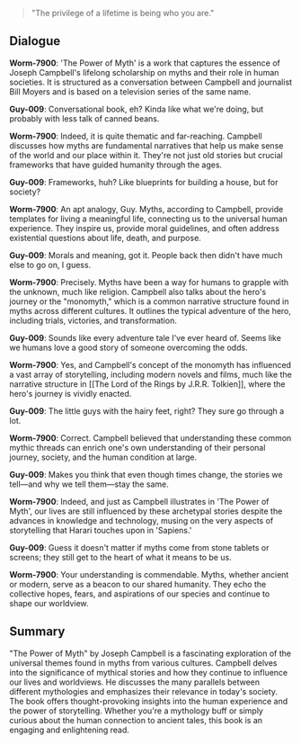 > "The privilege of a lifetime is being who you are."

## Dialogue

**Worm-7900**: 'The Power of Myth' is a work that captures the essence of Joseph Campbell's lifelong scholarship on myths and their role in human societies. It is structured as a conversation between Campbell and journalist Bill Moyers and is based on a television series of the same name.

**Guy-009**: Conversational book, eh? Kinda like what we're doing, but probably with less talk of canned beans.

**Worm-7900**: Indeed, it is quite thematic and far-reaching. Campbell discusses how myths are fundamental narratives that help us make sense of the world and our place within it. They're not just old stories but crucial frameworks that have guided humanity through the ages.

**Guy-009**: Frameworks, huh? Like blueprints for building a house, but for society?

**Worm-7900**: An apt analogy, Guy. Myths, according to Campbell, provide templates for living a meaningful life, connecting us to the universal human experience. They inspire us, provide moral guidelines, and often address existential questions about life, death, and purpose.

**Guy-009**: Morals and meaning, got it. People back then didn't have much else to go on, I guess.

**Worm-7900**: Precisely. Myths have been a way for humans to grapple with the unknown, much like religion. Campbell also talks about the hero's journey or the "monomyth," which is a common narrative structure found in myths across different cultures. It outlines the typical adventure of the hero, including trials, victories, and transformation.

**Guy-009**: Sounds like every adventure tale I've ever heard of. Seems like we humans love a good story of someone overcoming the odds.

**Worm-7900**: Yes, and Campbell's concept of the monomyth has influenced a vast array of storytelling, including modern novels and films, much like the narrative structure in [[The Lord of the Rings by J.R.R. Tolkien]], where the hero's journey is vividly enacted.

**Guy-009**: The little guys with the hairy feet, right? They sure go through a lot.

**Worm-7900**: Correct. Campbell believed that understanding these common mythic threads can enrich one's own understanding of their personal journey, society, and the human condition at large.

**Guy-009**: Makes you think that even though times change, the stories we tell—and why we tell them—stay the same.

**Worm-7900**: Indeed, and just as Campbell illustrates in 'The Power of Myth', our lives are still influenced by these archetypal stories despite the advances in knowledge and technology, musing on the very aspects of storytelling that Harari touches upon in 'Sapiens.'

**Guy-009**: Guess it doesn't matter if myths come from stone tablets or screens; they still get to the heart of what it means to be us.

**Worm-7900**: Your understanding is commendable. Myths, whether ancient or modern, serve as a beacon to our shared humanity. They echo the collective hopes, fears, and aspirations of our species and continue to shape our worldview.

## Summary

"The Power of Myth" by Joseph Campbell is a fascinating exploration of the universal themes found in myths from various cultures. Campbell delves into the significance of mythical stories and how they continue to influence our lives and worldviews. He discusses the many parallels between different mythologies and emphasizes their relevance in today's society. The book offers thought-provoking insights into the human experience and the power of storytelling. Whether you're a mythology buff or simply curious about the human connection to ancient tales, this book is an engaging and enlightening read.
